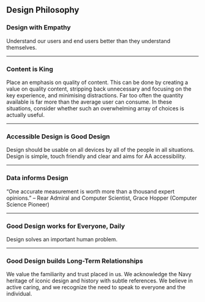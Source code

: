 ## Design Philosophy

### Design with Empathy

Understand our users and end users better than they understand themselves.

<hr>

### Content is King

Place an emphasis on quality of content. This can be done by creating a value on quality content, stripping back unnecessary and  focusing on the key experience, and minimising distractions. Far too often the quantity available is far more than the average user can consume. In these situations, consider whether such an overwhelming array of choices is actually useful.

<hr>

### Accessible Design is Good Design

Design should be usable on all devices by all of the people in all situations. Design is simple, touch friendly and clear and aims for AA accessibility.

<hr>

### Data informs Design

“One accurate measurement is worth more than a thousand expert opinions.” 
– Rear Admiral and Computer Scientist, Grace Hopper 
  (Computer Science Pioneer)

<hr>

### Good Design works for Everyone, Daily

Design solves an important human problem.

<hr>

### Good Design builds Long-Term Relationships

We value the familiarity and trust placed in us. We acknowledge the Navy heritage of iconic design and history with subtle references.  We believe in active caring, and we recognize the need to speak to everyone and the individual. 
